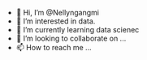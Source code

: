 - 👋 Hi, I’m @Nellyngangmi
- 👀 I’m interested in data.
- 🌱 I’m currently learning data scienec
- 💞️ I’m looking to collaborate on ...
- 📫 How to reach me ...

<!---
Nellyngangmi/Nellyngangmi is a ✨ special ✨ repository because its `README.md` (this file) appears on your GitHub profile.
You can click the Preview link to take a look at your changes.
--->
